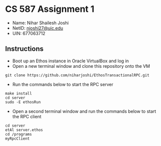 # CS 587 Assignment 1

- Name: Nihar Shailesh Joshi
- NetID: njoshi27@uic.edu
- UIN: 677063712


## Instructions

- Boot up an Ethos instance in Oracle VirtualBox and log in
- Open a new terminal window and clone this repository onto the VM
```console
git clone https://github.com/niharjoshi/EthosTransactionalRPC.git
```
- Run the commands below to start the RPC server
```console
make install
cd server
sudo -E ethosRun
```
- Open a second terminal window and run the commands below to start the RPC client
```console
cd server
etAl server.ethos
cd /programs
myRpcClient
```

